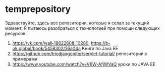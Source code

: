 # temprepository
Здравствуйте, здесь все репозитории, которые я селал за текущий момент. Я пытаюсь разобраться с технологией при помощи следующих ресурсов
1. https://vk.com/wall-18822808_10280, https://b-ok.global/book/5458302/36a04a Книга по Java EE
2. https://github.com/triodjangopiter/servlet-tutorial/ репозиторий с примерами
3. https://www.youtube.com/watch?v=V6W-AfjWVaQ уроки по JAVA EE
